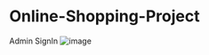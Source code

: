 # Online-Shopping-Project

Admin SignIn
![image](https://github.com/SRIDHARAN1819/Online-Shopping-Project/assets/82379566/45645bd4-633b-454b-9694-94dd286e963c)
